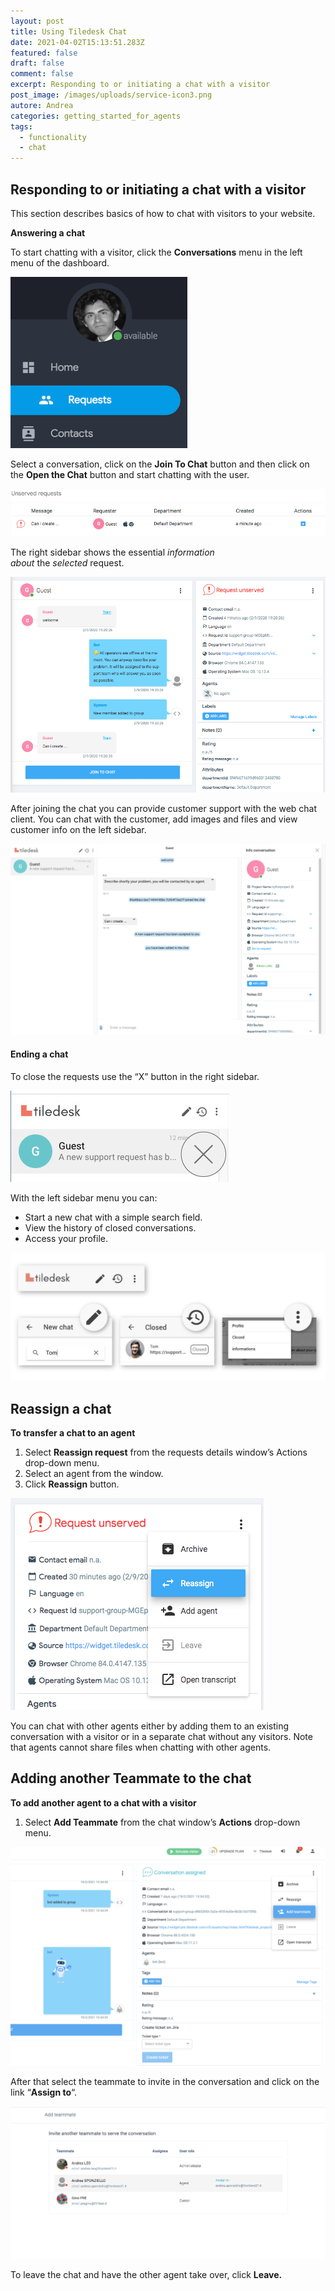 ```yaml
---
layout: post
title: Using Tiledesk Chat
date: 2021-04-02T15:13:51.283Z
featured: false
draft: false
comment: false
excerpt: Responding to or initiating a chat with a visitor
post_image: /images/uploads/service-icon3.png
autore: Andrea
categories: getting_started_for_agents
tags:
  - functionality
  - chat
---
```

## Responding to or initiating a chat with a visitor

This section describes basics of how to chat with visitors to your website.

**Answering a chat**

To start chatting with a visitor, click the **Conversations** menu in the left menu of the dashboard.

![Conversations menu](/images/uploads/requests.png "Conversations menu")

Select a conversation, click on the **Join To Chat** button and then click on the **Open the Chat** button and start chatting with the user.

![Join To Chat button](/images/uploads/using-tiledesk-chat-edited.png "Join To Chat button")

The right sidebar shows the essential *information about* the *selected* request.

![The right sidebar shows the essential information about the selected request](/images/uploads/request-detail.png "The right sidebar")

After joining the chat you can provide customer support with the web chat client. You can chat with the customer, add images and files and view customer info on the left sidebar.

![chat with the customer](/images/uploads/request-chat.png "Chat with the customer")

#### Ending a chat

To close the requests use the “X” button in the right sidebar.

![close the requests use the “X” button ](/images/uploads/close-chat.jpg "Close the requests use the “X” button ")

With the left sidebar menu you can:

* Start a new chat with a simple search field.
* View the history of closed conversations.
* Access your profile.

![ left sidebar menu](/images/uploads/left-chat-sidebar-menu.jpg " Left sidebar menu")

## Reassign a chat

**To transfer a chat to an agent**

1. Select **Reassign request** from the requests details window’s Actions drop-down menu.
2. Select an agent from the window.
3. Click **Reassign** button.

![Reassign request](/images/uploads/reassign-chat.png "Reassign request")

You can chat with other agents either by adding them to an existing conversation with a visitor or in a separate chat without any visitors. Note that agents cannot share files when chatting with other agents.

## Adding another Teammate to the chat

**To add another agent to a chat with a visitor**

1. Select **Add Teammate** from the chat window’s **Actions** drop-down menu.

![add another agent to a chat](/images/uploads/image-44.png "Add another agent")

After that select the teammate to invite in the conversation and click on the link “**Assign to**“.

![Assign to](/images/uploads/image-5.png "Assign to")

To leave the chat and have the other agent take over, click **Leave.**